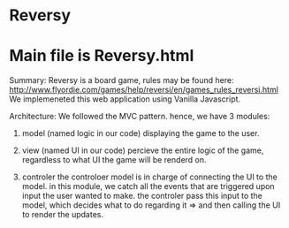 # Reversy
# Main file is Reversy.html

Summary:
Reversy is a board game, rules may be found here: http://www.flyordie.com/games/help/reversi/en/games_rules_reversi.html
We implemeneted this web application using Vanilla Javascript.

Architecture:
We followed the MVC pattern.
hence, we have 3 modules:
1. model (named logic in our code)
displaying the game to the user.

2. view (named UI in our code)
percieve the entire logic of the game, regardless to what UI the game will be renderd on.

3. controler
the controloer model is in charge of connecting the UI to the model.
in this module, we catch all the events that are triggered upon input the user wanted to make.
the controler pass this input to the model, which decides what to do regarding it => and then calling the UI to render the updates.


